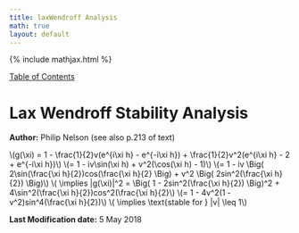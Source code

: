 ```yaml
---
title: laxWendroff Analysis
math: true
layout: default
---
```


{% include mathjax.html %}

<a href="https://philipnelson5.github.io/MATH5620/SoftwareManual"> Table of Contents </a>
# Lax Wendroff Stability Analysis

**Author:** Philip Nelson
(see also p.213 of text)

\\(g(\xi) = 1 - \frac{1}{2}v(e^{i\xi h} - e^{-i\xi h}) + \frac{1}{2}v^2(e^{i\xi h} - 2 + e^{-i\xi h})\\)
\\(= 1 - iv\sin(\xi h) + v^2(\cos(\xi h) - 1)\\)
\\(= 1 - iv \Big( 2\sin(\frac{\xi h}{2})cos(\frac{\xi h}{2} \Big) + v^2 \Big( 2sin^2(\frac{\xi h}{2}) \Big)\\)
\\( \implies |g(\xi)|^2 = \Big( 1 - 2sin^2(\frac{\xi h}{2}) \Big)^2 + 4\sin^2(\frac{\xi h}{2})cos^2(\frac{\xi h}{2}\\)
\\(= 1 - 4v^2(1 - v^2)sin^4(\frac{\xi h}{2})\\)
\\( \implies \text{stable for } |v| \leq 1\\)

**Last Modification date:** 5 May 2018
